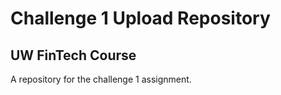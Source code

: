 # Challenge 1 Upload Repository

## UW FinTech Course

A repository for the challenge 1 assignment. 
